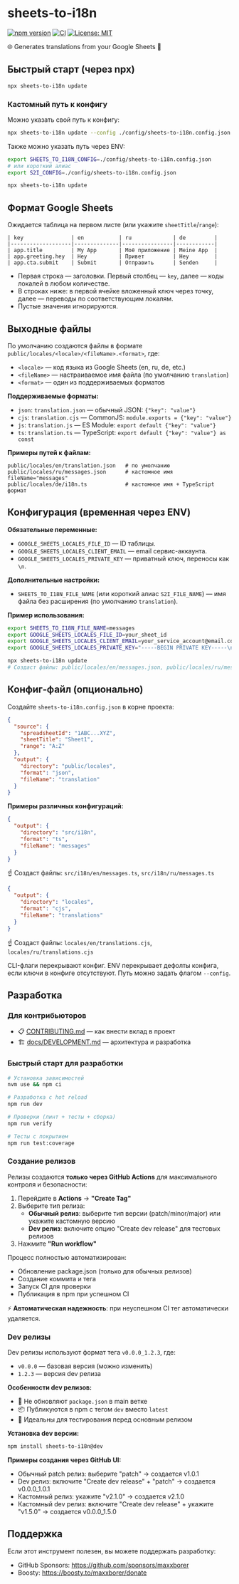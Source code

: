 # sheets-to-i18n

[![npm version](https://img.shields.io/npm/v/sheets-to-i18n?color=blue)](https://www.npmjs.com/package/sheets-to-i18n)
[![CI](https://github.com/maxxborer/sheets-to-i18n/actions/workflows/ci.yml/badge.svg)](https://github.com/maxxborer/sheets-to-i18n/actions)
[![License: MIT](https://img.shields.io/badge/License-MIT-yellow.svg)](https://opensource.org/licenses/MIT)

🌐 Generates translations from your Google Sheets 📑

## Быстрый старт (через npx)

```bash
npx sheets-to-i18n update
```

### Кастомный путь к конфигу

Можно указать свой путь к конфигу:

```bash
npx sheets-to-i18n update --config ./config/sheets-to-i18n.config.json
```

Также можно указать путь через ENV:

```bash
export SHEETS_TO_I18N_CONFIG=./config/sheets-to-i18n.config.json
# или короткий алиас
export S2I_CONFIG=./config/sheets-to-i18n.config.json

npx sheets-to-i18n update
```

## Формат Google Sheets

Ожидается таблица на первом листе (или укажите `sheetTitle`/`range`):

```text
| key               | en           | ru             | de         |
|-------------------|--------------|----------------|------------|
| app.title         | My App       | Моё приложение | Meine App  |
| app.greeting.hey  | Hey          | Привет         | Hey        |
| app.cta.submit    | Submit       | Отправить      | Senden     |
```

- Первая строка — заголовки. Первый столбец — `key`, далее — коды локалей в любом количестве.
- В строках ниже: в первой ячейке вложенный ключ через точку, далее — переводы по соответствующим локалям.
- Пустые значения игнорируются.

## Выходные файлы

По умолчанию создаются файлы в формате `public/locales/<locale>/<fileName>.<format>`, где:

- `<locale>` — код языка из Google Sheets (en, ru, de, etc.)
- `<fileName>` — настраиваемое имя файла (по умолчанию `translation`)
- `<format>` — один из поддерживаемых форматов

**Поддерживаемые форматы:**

- `json`: `translation.json` — обычный JSON: `{"key": "value"}`
- `cjs`: `translation.cjs` — CommonJS: `module.exports = {"key": "value"}`
- `js`: `translation.js` — ES Module: `export default {"key": "value"}`
- `ts`: `translation.ts` — TypeScript: `export default {"key": "value"} as const`

**Примеры путей к файлам:**

```shell
public/locales/en/translation.json   # по умолчанию
public/locales/ru/messages.json      # кастомное имя fileName="messages"
public/locales/de/i18n.ts            # кастомное имя + TypeScript формат
```

## Конфигурация (временная через ENV)

**Обязательные переменные:**

- `GOOGLE_SHEETS_LOCALES_FILE_ID` — ID таблицы.
- `GOOGLE_SHEETS_LOCALES_CLIENT_EMAIL` — email сервис-аккаунта.
- `GOOGLE_SHEETS_LOCALES_PRIVATE_KEY` — приватный ключ, переносы как `\n`.

**Дополнительные настройки:**

- `SHEETS_TO_I18N_FILE_NAME` (или короткий алиас `S2I_FILE_NAME`) — имя файла без расширения (по умолчанию
  `translation`).

**Пример использования:**

```bash
export SHEETS_TO_I18N_FILE_NAME=messages
export GOOGLE_SHEETS_LOCALES_FILE_ID=your_sheet_id
export GOOGLE_SHEETS_LOCALES_CLIENT_EMAIL=your_service_account@email.com
export GOOGLE_SHEETS_LOCALES_PRIVATE_KEY="-----BEGIN PRIVATE KEY-----\nYOUR_KEY\n-----END PRIVATE KEY-----\n"

npx sheets-to-i18n update
# Создаст файлы: public/locales/en/messages.json, public/locales/ru/messages.json, etc.
```

## Конфиг‑файл (опционально)

Создайте `sheets-to-i18n.config.json` в корне проекта:

```json
{
  "source": {
    "spreadsheetId": "1ABC...XYZ",
    "sheetTitle": "Sheet1",
    "range": "A:Z"
  },
  "output": {
    "directory": "public/locales",
    "format": "json",
    "fileName": "translation"
  }
}
```

**Примеры различных конфигураций:**

```json
{
  "output": {
    "directory": "src/i18n",
    "format": "ts",
    "fileName": "messages"
  }
}
```

☝️ Создаст файлы: `src/i18n/en/messages.ts`, `src/i18n/ru/messages.ts`

```json
{
  "output": {
    "directory": "locales",
    "format": "cjs",
    "fileName": "translations"
  }
}
```

☝️ Создаст файлы: `locales/en/translations.cjs`, `locales/ru/translations.cjs`

CLI-флаги перекрывают конфиг. ENV перекрывает дефолты конфига, если ключи в конфиге отсутствуют. Путь можно задать
флагом `--config`.

## Разработка

### Для контрибьюторов

- 📋 [CONTRIBUTING.md](CONTRIBUTING.md) — как внести вклад в проект
- 🏗️ [docs/DEVELOPMENT.md](docs/DEVELOPMENT.md) — архитектура и разработка

### Быстрый старт для разработки

```bash
# Установка зависимостей
nvm use && npm ci

# Разработка с hot reload
npm run dev

# Проверки (линт + тесты + сборка)
npm run verify

# Тесты с покрытием
npm run test:coverage
```

### Создание релизов

Релизы создаются **только через GitHub Actions** для максимального контроля и безопасности:

1. Перейдите в **Actions** → **"Create Tag"**
2. Выберите тип релиза:
   - **Обычный релиз**: выберите тип версии (patch/minor/major) или укажите кастомную версию
   - **Dev релиз**: включите опцию "Create dev release" для тестовых релизов
3. Нажмите **"Run workflow"**

Процесс полностью автоматизирован:

- Обновление package.json (только для обычных релизов)
- Создание коммита и тега
- Запуск CI для проверки
- Публикация в npm при успешном CI

⚡ **Автоматическая надежность**: при неуспешном CI тег автоматически удаляется.

### Dev релизы

Dev релизы используют формат тега `v0.0.0_1.2.3`, где:

- `v0.0.0` — базовая версия (можно изменить)
- `1.2.3` — версия dev релиза

**Особенности dev релизов:**

- 🚧 Не обновляют `package.json` в main ветке
- 📦 Публикуются в npm с тегом `dev` вместо `latest`
- 🔄 Идеальны для тестирования перед основным релизом

**Установка dev версии:**

```bash
npm install sheets-to-i18n@dev
```

**Примеры создания через GitHub UI:**

- Обычный patch релиз: выберите "patch" → создается v1.0.1
- Dev релиз: включите "Create dev release" + "patch" → создается v0.0.0_1.0.1
- Кастомный релиз: укажите "v2.1.0" → создается v2.1.0
- Кастомный dev релиз: включите "Create dev release" + укажите "v1.5.0" → создается v0.0.0_1.5.0

## Поддержка

Если этот инструмент полезен, вы можете поддержать разработку:

- GitHub Sponsors: <https://github.com/sponsors/maxxborer>
- Boosty: <https://boosty.to/maxxborer/donate>
